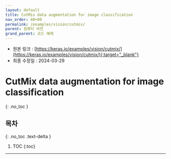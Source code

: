 ```yaml
---
layout: default
title: CutMix data augmentation for image classification
nav_order: 40+00
permalink: /examples/vision/cutmix/
parent: 컴퓨터 비전
grand_parent: 코드 예제
---
```


* 원본 링크 : [https://keras.io/examples/vision/cutmix/](https://keras.io/examples/vision/cutmix/){:target="_blank"}
* 최종 수정일 : 2024-03-29

# CutMix data augmentation for image classification
{: .no_toc }

## 목차
{: .no_toc .text-delta }

1. TOC
{:toc}

---
